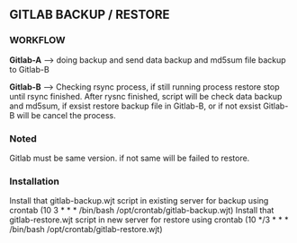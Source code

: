 ## GITLAB BACKUP / RESTORE

### WORKFLOW
**Gitlab-A** --> doing backup and send data backup and md5sum file backup to Gitlab-B

**Gitlab-B** --> Checking rsync process, if still running process restore stop until rsync finished. After rysnc finished, script will be check data backup and md5sum, if exsist restore backup file in Gitlab-B, or if not exsist Gitlab-B will be cancel the process.

### Noted
Gitlab must be same version. if not same will be failed to restore.


### Installation
Install that gitlab-backup.wjt script in existing server for backup using crontab 
(10 3 * * * /bin/bash /opt/crontab/gitlab-backup.wjt)
Install that gitlab-restore.wjt script in new server for restore using crontab 
(10 */3 * * * /bin/bash /opt/crontab/gitlab-restore.wjt)



